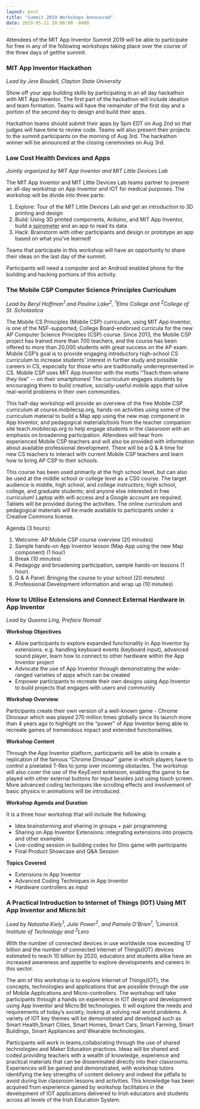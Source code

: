 ```yaml
---
layout: post
title: "Summit 2019 Workshops Announced"
date: 2019-05-21 20:00:00 -0400
---
```


Attendees of the MIT App Inventor Summit 2019 will be able to participate for free in any of the following workshops taking place over the course of the three days of  getthe summit.

### MIT App Inventor Hackathon

*Lead by Jere Boudell, Clayton State University*

Show off your app building skills by participating in an all day hackathon with MIT App Inventor. The first part of the hackathon will include ideation and team formation. Teams will have the remainder of the first day and a portion of the second day to design and build their apps.

Hackathon teams should submit their apps by 5pm EDT on Aug 2nd so that judges will have time to review code. Teams will also present their projects to the summit participants on the morning of Aug 3rd. The hackathon winner will be announced at the closing ceremonies on Aug 3rd.

### Low Cost Health Devices and Apps

*Jointly organized by MIT App Inventor and MIT Little Devices Lab*

The MIT App Inventor and MIT Little Devices Lab teams partner to present an all-day workshop on App Inventor and IOT for medical purposes. The workshop will be divide into three parts:

1. Explore: Tour of the MIT Little Devices Lab and get an introduction to 3D printing and design
2. Build: Using 3D printed components, Arduino, and MIT App Inventor, build a <abbr title="A spirometer is a device to measure lung capacity when you breathe">spirometer</abbr> and an app to read its data
3. Hack: Brainstorm with other participants and design or prototype an app based on what you've learned!

Teams that participate in this workshop will have an opportunity to share their ideas on the last day of the summit.

Participants will need a computer and an Android enabled phone for the building and hacking portions of this activity.

### The Mobile CSP Computer Science Principles Curriculum

*Lead by Beryl Hoffman<sup>1</sup> and Pauline Lake<sup>2</sup>, <sup>1</sup>Elms College and <sup>2</sup>College of St. Scholastica*

The Mobile CS Principles (Mobile CSP) curriculum, using MIT App Inventor, is one of the NSF-supported, College Board-endorsed curricula for the new AP Computer Science Principles (CSP) course. Since 2013, the Mobile CSP project has trained more than 700 teachers, and the course has been offered to more than 20,000 students with great success on the AP exam. Mobile CSP’s goal is to provide engaging introductory high-school CS curriculum to increase students’ interest in further study and possible careers in CS, especially for those who are traditionally underrepresented in CS. Mobile CSP uses MIT App Inventor with the motto “Teach them where they live” -- on their smartphones! The curriculum engages students by encouraging them to build creative, socially-useful mobile apps that solve real-world problems in their own communities.

This half-day workshop will provide an overview of the free Mobile CSP curriculum at course.mobilecsp.org, hands-on activities using some of the curriculum material to build a Map app using the new map component in App Inventor, and pedagogical materials/tools from the teacher companion site teach.mobilecsp.org to help engage students in the classroom with an emphasis on broadening participation. Attendees will hear from experienced Mobile CSP teachers and will also be provided with information about available professional development. There will be a Q & A time for new CS teachers to interact with current Mobile CSP teachers and learn how to bring AP CSP to their schools.

This course has been used primarily at the high school level, but can also be used at the middle school or college level as a CS0 course. The target audience is middle, high school, and college instructors; high school, college, and graduate students; and anyone else interested in free curriculum! Laptop with wifi access and a Google account are required. Tablets will be provided during the activities. The online curriculum and pedagogical materials will be made available to participants under a Creative Commons license.

Agenda (3 hours):

1. Welcome: AP Mobile CSP course overview (20 minutes)
2. Sample hands-on App Inventor lesson (Map App using the new Map component) (1 hour)
3. Break (10 minutes)
4. Pedagogy and broadening participation, sample hands-on lessons (1 hour).
5. Q & A Panel: Bringing the course to your school (20 minutes)
6. Professional Development information and wrap up (10 minutes)

### How to Utilise Extensions and Connect External Hardware in App Inventor

*Lead by Queena Ling, Preface Nomad*

**Workshop Objectives**

- Allow participants to explore expanded functionality in App Inventor by extensions. e.g. handling keyboard events (keyboard input), advanced sound player, learn how to connect to other hardware within the App Inventor project
- Advocate the use of App Inventor through demonstrating the wide-ranged varieties of apps which can be created
- Empower participants to recreate their own designs using App Inventor to build projects that engages with users and community

**Workshop Overview**

Participants create their own version of a well-known game - Chrome Dinosaur which was played 270 million times globally since its launch more than 4 years ago to highlight on the “power” of App Inventor being able to recreate games of tremendous impact and extended functionalities.

**Workshop Content**

Through the App Inventor platform, participants will be able to create a replication of the famous “Chrome Dinosaur” game in which players have to control a pixelated T-Rex to jump over incoming obstacles. The workshop will also cover the use of the KeyEvent extension, enabling the game to be played with other external buttons for input besides just using touch screen. More advanced coding techniques like scrolling effects and involvement of basic physics in animations will be introduced.

**Workshop Agenda and Duration**

It is a three hour workshop that will include the following:

- Idea brainstorming and sharing in groups + pair programming
- Sharing on App Inventor Extensions: integrating extensions into projects and other examples
- Live-coding session in building codes for Dino game with participants
- Final Product Showcase and Q&A Session

**Topics Covered**

- Extensions in App Inventor
- Advanced Coding Techniques in App Inventor
- Hardware controllers as input

### A Practical Introduction to Internet of Things (IOT) Using MIT App Inventor and Micro:bit

*Lead by Natasha Kiely<sup>1</sup>, Julie Power<sup>2</sup>, and Pamela O'Brien<sup>1</sup>, <sup>1</sup>Limerick Institute of Technology and <sup>2</sup>Lero*

With the number of connected devices in use worldwide now exceeding 17 billion and the number of connected Internet of Things(IOT) devices estimated to reach 10 billion by 2020, educators and students alike have an increased awareness and appetite to explore developments and careers in this sector.

The aim of this workshop is to explore Internet of Things(IOT), the concepts, technologies and applications that are possible through the use of Mobile Applications and Micro-controllers. The workshop will take participants through a hands on experience in IOT design and development using App Inventor and Micro:Bit technologies. It will explore the needs and requirements of today’s society, looking at solving real world problems. A variety of IOT key themes will be demonstrated and developed such as Smart Health,Smart Cities, Smart Homes, Smart Cars, Smart Farming, Smart Buildings, Smart Appliances and Wearable technologies.

Participants will work in teams,collaborating through the use of shared technologies and Maker Education practices. Ideas will be shared and coded providing teachers with a wealth of knowledge, experience and practical materials that can be disseminated directly into their classrooms. Experiences will be gained and demonstrated, with workshop tutors identifying the key strengths of content delivery and indeed the pitfalls to avoid during live classroom lessons and activities. This knowledge has been acquired from experience gained by workshop facilitators in the development of IOT applications delivered to Irish educators and students across all levels of the Irish Education System.
